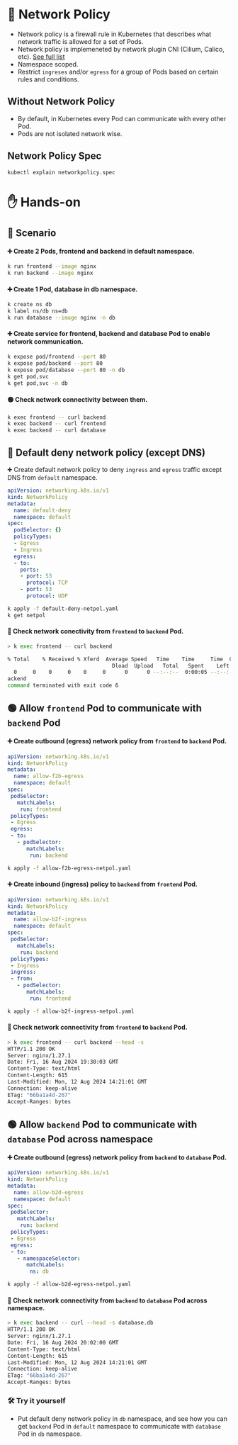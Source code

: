 # 🔐 Network Policy

- Network policy is a firewall rule in Kubernetes that describes what network traffic is allowed for a set of Pods.
- Network policy is implemeneted by network plugin CNI (Cilium, Calico, etc). [See full list](https://landscape.cncf.io/?view-mode=card&classify=category&sort-by=name&sort-direction=asc#runtime--cloud-native-network)
- Namespace scoped.
- Restrict `ingreses` and/or `egress` for a group of Pods based on certain rules and conditions.

## Without Network Policy
- By default, in Kubernetes every Pod can communicate with every other Pod.
- Pods are not isolated network wise.

## Network Policy Spec

```sh
kubectl explain networkpolicy.spec
```

# ✋ Hands-on

## 🎯 Scenario

#### ➕ Create 2 Pods, frontend and backend in default namespace.

```sh
k run frontend --image nginx
k run backend --image nginx
```

#### ➕ Create 1 Pod, database in db namespace.

```sh
k create ns db
k label ns/db ns=db
k run database --image nginx -n db
```

#### ➕ Create service for frontend, backend and database Pod to enable network communication.

```sh
k expose pod/frontend --port 80
k expose pod/backend --port 80
k expose pod/database --port 80 -n db
k get pod,svc
k get pod,svc -n db
```

#### 🟢 Check network connectivity between them.

```sh
k exec frontend -- curl backend
k exec backend -- curl frontend
k exec backend -- curl database
```


## 🛑 Default deny network policy (except DNS)

➕ Create default network policy to deny `ingress` and `egress` traffic except DNS from `default` namespace.

```yaml
apiVersion: networking.k8s.io/v1
kind: NetworkPolicy
metadata:
  name: default-deny
  namespace: default
spec:
  podSelector: {}
  policyTypes:
  - Egress
  - Ingress
  egress:
  - to:
    ports:
    - port: 53
      protocol: TCP
    - port: 53
      protocol: UDP
```

```sh
k apply -f default-deny-netpol.yaml
k get netpol
```


#### 🔗 Check network conectivity from `frontend` to `backend` Pod.

```sh
> k exec frontend -- curl backend

% Total    % Received % Xferd  Average Speed   Time    Time     Time  Current
                                 Dload  Upload   Total   Spent    Left  Speed
  0     0    0     0    0     0      0      0 --:--:--  0:00:05 --:--:--     0curl: (6) Could not resolve host: b
ackend
command terminated with exit code 6
```

## 🟢 Allow `frontend` Pod to communicate with `backend` Pod

#### ➕ Create outbound (egress) network policy from `frontend` to `backend` Pod.

```yaml
apiVersion: networking.k8s.io/v1
kind: NetworkPolicy
metadata:
  name: allow-f2b-egress
  namespace: default
spec:
 podSelector:
   matchLabels:
    run: frontend
 policyTypes:
 - Egress
 egress:
 - to:
   - podSelector:
      matchLabels:
       run: backend
```

```sh
k apply -f allow-f2b-egress-netpol.yaml
```

#### ➕ Create inbound (ingress) policy to `backend` from `frontend` Pod.

```yaml
apiVersion: networking.k8s.io/v1
kind: NetworkPolicy
metadata:
  name: allow-b2f-ingress
  namespace: default
spec:
 podSelector:
   matchLabels:
    run: backend
 policyTypes:
 - Ingress
 ingress:
 - from:
   - podSelector:
      matchLabels:
       run: frontend
```

```sh
k apply -f allow-b2f-ingress-netpol.yaml
```

#### 🔗 Check network connectivity from `frontend` to `backend` Pod.

```sh
> k exec frontend -- curl backend --head -s
HTTP/1.1 200 OK
Server: nginx/1.27.1
Date: Fri, 16 Aug 2024 19:30:03 GMT
Content-Type: text/html
Content-Length: 615
Last-Modified: Mon, 12 Aug 2024 14:21:01 GMT
Connection: keep-alive
ETag: "66ba1a4d-267"
Accept-Ranges: bytes
```


## 🟢 Allow `backend` Pod to communicate with `database` Pod across namespace

#### ➕ Create outbound (egress) network policy from `backend` to `database` Pod.

```yaml
apiVersion: networking.k8s.io/v1
kind: NetworkPolicy
metadata:
  name: allow-b2d-egress
  namespace: default
spec:
 podSelector:
   matchLabels:
    run: backend
 policyTypes:
 - Egress
 egress:
 - to:
   - namespaceSelector:
      matchLabels:
       ns: db
```

```sh
k apply -f allow-b2d-egress-netpol.yaml
```

#### 🔗 Check network connectivity from `backend` to `database` Pod across namespace.

```sh
> k exec backend -- curl --head -s database.db
HTTP/1.1 200 OK
Server: nginx/1.27.1
Date: Fri, 16 Aug 2024 20:02:00 GMT
Content-Type: text/html
Content-Length: 615
Last-Modified: Mon, 12 Aug 2024 14:21:01 GMT
Connection: keep-alive
ETag: "66ba1a4d-267"
Accept-Ranges: bytes
```

### 🛠️ Try it yourself
- Put default deny network policy in `db` namespace, and see how you can get `backend` Pod in `default` namespace to communicate with `database` Pod in `db` namespace.

